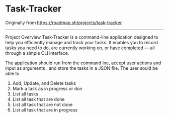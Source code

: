 # Task-Tracker
Originally from https://roadmap.sh/projects/task-tracker
_________________________________________________________________________________________________

Project Overview
Task-Tracker is a command-line application designed to help you efficiently manage and track your tasks. It enables you to record tasks you need to do, are currently working on, or have completed — all through a simple CLI interface.

The application should run from the command lne, accept user actions and input as arguments . and store the tasks in a JSON file. The user sould be able to
1. Add, Update, and Delete tasks
2. Mark a task as in progress or don
3. List all tasks
4. List all task that are done
5. List all task that are not done
6. List all task that are in progress


